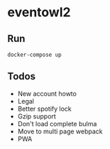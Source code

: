 # eventowl2

## Run

`docker-compose up`

## Todos

* New account howto
* Legal
* Better spotify lock
* Gzip support
* Don't load complete bulma
* Move to multi page webpack
* PWA